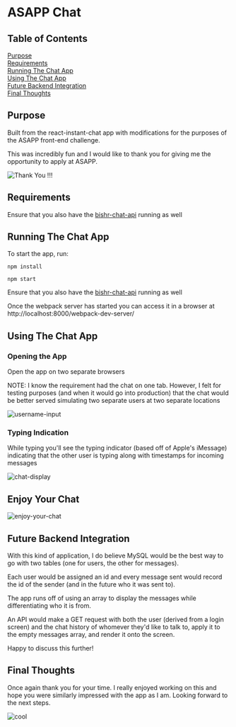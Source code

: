 # ASAPP Chat

## Table of Contents

[Purpose](#purpose)<br />
[Requirements](#requirements)<br />
[Running The Chat App](#running-the-app)<br />
[Using The Chat App](#using-the-chat-app)<br />
[Future Backend Integration](#backend-integration)<br />
[Final Thoughts](#final-thoughts)<br />

## Purpose

Built from the react-instant-chat app with modifications for the purposes of the ASAPP front-end challenge.

This was incredibly fun and I would like to thank you for giving me the opportunity to apply at ASAPP.

![Thank You !!!](https://media.giphy.com/media/yoJC2El7xJkYCadlWE/giphy.gif)

## Requirements

Ensure that you also have the [bishr-chat-api](https://github.com/abishr12/bishr-chat-api) running as well

## Running The Chat App

To start the app, run:

```
npm install

npm start
```

Ensure that you also have the [bishr-chat-api](https://github.com/abishr12/bishr-chat-api) running as well

Once the webpack server has started you can access it in a browser at http://localhost:8000/webpack-dev-server/

## Using The Chat App

### Opening the App

Open the app on two separate browsers

NOTE: I know the requirement had the chat on one tab. However, I felt for testing purposes (and when it would go into production) that the chat would be better served simulating two separate users at two separate locations

![username-input](https://media.giphy.com/media/xUOwGoYWWkpzNPdJ1C/giphy.gif)

### Typing Indication

While typing you'll see the typing indicator (based off of Apple's iMessage) indicating that the other user is typing along with timestamps for incoming messages

![chat-display](https://media.giphy.com/media/xUOwGoYWWkpzNPdJ1C/giphy.gif)

## Enjoy Your Chat

![enjoy-your-chat](https://media.giphy.com/media/pSpmpxFxFwDpC/giphy.gif)

## Future Backend Integration

With this kind of application, I do believe MySQL would be the best way to go with two tables (one for users, the other for messages).

Each user would be assigned an id and every message sent would record the id of the sender (and in the future who it was sent to).

The app runs off of using an array to display the messages while differentiating who it is from.

An API would make a GET request with both the user (derived from a login screen) and the chat history of whomever they'd like to talk to, apply it to the empty messages array, and render it onto the screen.

Happy to discuss this further!

## Final Thoughts

Once again thank you for your time. I really enjoyed working on this and hope you were similarly impressed with the app as I am. Looking forward to the next steps.

![cool](https://media.giphy.com/media/XreQmk7ETCak0/giphy.gif)
